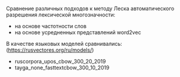 Сравнение различных подходов к методу Леска автоматического разрешения лексической многозначности:
* на основе частотности слов
* на основе усредненных представлений word2vec

В качестве языковых моделей сравнивались: (https://rusvectores.org/ru/models/)
* ruscorpora_upos_cbow_300_20_2019
* tayga_none_fasttextcbow_300_10_2019
